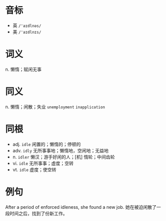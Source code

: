 # 音标

- 英 `/'aɪdlnəs/`
- 美 `/'aɪdlnɪs/`

# 词义

n. 懒惰；赋闲无事


# 同义

n. 懒惰；闲散；失业
`unemployment` `inapplication`

# 同根

- adj. `idle` 闲置的；懒惰的；停顿的
- adv. `idly` 无所事事地；懒惰地，空闲地；无益地
- n. `idler` 懒汉；游手好闲的人；[机] 惰轮；中间齿轮
- vi. `idle` 无所事事；虚度；空转
- vt. `idle` 虚度；使空转

# 例句

After a period of enforced idleness, she found a new job.
她在被迫闲散了一段时间之后，找到了份新工作。


